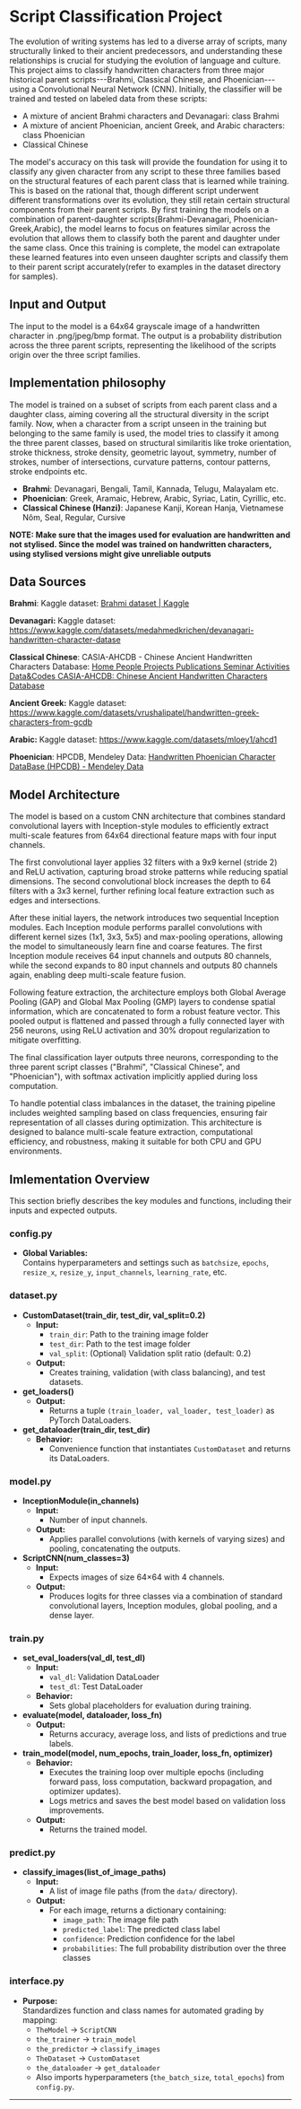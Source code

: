 # Script Classification Project

The evolution of writing systems has led to a diverse array of scripts, many structurally linked to their ancient predecessors, and understanding these relationships is crucial for studying the evolution of language and culture. This project aims to classify handwritten characters from three major historical parent scripts---Brahmi, Classical Chinese, and Phoenician---using a Convolutional Neural Network (CNN). Initially, the classifier will be trained and tested on labeled data from these scripts:

- A mixture of ancient Brahmi characters and Devanagari: class Brahmi
- A mixture of ancient Phoenician, ancient Greek, and Arabic characters: class Phoenician
- Classical Chinese

The model's accuracy on this task will provide the foundation for using it to classify any given character from any script to these three families based on the structural features of each parent class that is learned while training. This is based on the rational that, though different script underwent different transformations over its evolution, they still retain certain structural components from their parent scripts. By first training the models on a combination of parent-daughter scripts(Brahmi-Devanagari, Phoenician-Greek,Arabic), the model learns to focus on features similar across the evolution that allows them to classify both the parent and daughter under the same class. Once this training is complete, the model can extrapolate these learned features into even unseen daughter scripts and classify them to their parent script accurately(refer to examples in the dataset directory for samples).

## **Input and Output**

The input to the model is a 64x64 grayscale image of a handwritten character in .png/jpeg/bmp format. The output is a probability distribution across the three parent scripts, representing the likelihood of the scripts origin over the three script families.


## **Implementation philosophy**

The model is trained on a subset of scripts from each parent class and a daughter class, aiming covering all the structural diversity in the script family. Now, when a character from a script unseen in the training but belonging to the same family is used, the model tries to classify it among the three parent classes, based on structural similaritis like troke orientation, stroke thickness, stroke density, geometric layout, symmetry, number of strokes, number of intersections, curvature patterns, contour patterns, stroke endpoints etc. 

- **Brahmi**: Devanagari, Bengali, Tamil, Kannada, Telugu, Malayalam etc.
- **Phoenician**: Greek, Aramaic, Hebrew, Arabic, Syriac, Latin, Cyrillic, etc.
- **Classical Chinese (Hanzi)**: Japanese Kanji, Korean Hanja, Vietnamese Nôm, Seal, Regular, Cursive

**NOTE: Make sure that the images used for evaluation are handwritten and not stylised. Since the model was trained on handwritten characters, using stylised versions might give unreliable outputs**

## **Data Sources**

**Brahmi**: Kaggle dataset: [Brahmi dataset | Kaggle](https://www.kaggle.com/datasets/gautamneha/brahmi-dataset)

**Devanagari:** Kaggle dataset: https://www.kaggle.com/datasets/medahmedkrichen/devanagari-handwritten-character-datase

**Classical Chinese**: CASIA-AHCDB - Chinese Ancient Handwritten Characters Database: [Home People Projects Publications Seminar Activities Data&Codes CASIA-AHCDB: Chinese Ancient Handwritten Characters Database](https://nlpr.ia.ac.cn/pal/CASIA-AHCDB.html)

**Ancient Greek:** Kaggle dataset: https://www.kaggle.com/datasets/vrushalipatel/handwritten-greek-characters-from-gcdb

**Arabic:** Kaggle dataset: https://www.kaggle.com/datasets/mloey1/ahcd1

**Phoenician**: HPCDB, Mendeley Data: [Handwritten Phoenician Character DataBase (HPCDB) - Mendeley Data](https://data.mendeley.com/datasets/x5prh2hyj8/1)

## **Model Architecture**

The model is based on a custom CNN architecture that combines standard convolutional layers with Inception-style modules to efficiently extract multi-scale features from 64x64 directional feature maps with four input channels.

The first convolutional layer applies 32 filters with a 9x9 kernel (stride 2) and ReLU activation, capturing broad stroke patterns while reducing spatial dimensions. The second convolutional block increases the depth to 64 filters with a 3x3 kernel, further refining local feature extraction such as edges and intersections.

After these initial layers, the network introduces two sequential Inception modules. Each Inception module performs parallel convolutions with different kernel sizes (1x1, 3x3, 5x5) and max-pooling operations, allowing the model to simultaneously learn fine and coarse features. The first Inception module receives 64 input channels and outputs 80 channels, while the second expands to 80 input channels and outputs 80 channels again, enabling deep multi-scale feature fusion.

Following feature extraction, the architecture employs both Global Average Pooling (GAP) and Global Max Pooling (GMP) layers to condense spatial information, which are concatenated to form a robust feature vector. This pooled output is flattened and passed through a fully connected layer with 256 neurons, using ReLU activation and 30% dropout regularization to mitigate overfitting.

The final classification layer outputs three neurons, corresponding to the three parent script classes ("Brahmi", "Classical Chinese", and "Phoenician"), with softmax activation implicitly applied during loss computation.

To handle potential class imbalances in the dataset, the training pipeline includes weighted sampling based on class frequencies, ensuring fair representation of all classes during optimization. This architecture is designed to balance multi-scale feature extraction, computational efficiency, and robustness, making it suitable for both CPU and GPU environments.

## **Imlementation Overview**
This section briefly describes the key modules and functions, including their inputs and expected outputs.

### config.py
- **Global Variables:**  
  Contains hyperparameters and settings such as `batchsize`, `epochs`, `resize_x`, `resize_y`, `input_channels`, `learning_rate`, etc.

### dataset.py
- **CustomDataset(train_dir, test_dir, val_split=0.2)**  
  - **Input:**  
    - `train_dir`: Path to the training image folder  
    - `test_dir`: Path to the test image folder  
    - `val_split`: (Optional) Validation split ratio (default: 0.2)  
  - **Output:**  
    - Creates training, validation (with class balancing), and test datasets.
- **get_loaders()**  
  - **Output:**  
    - Returns a tuple `(train_loader, val_loader, test_loader)` as PyTorch DataLoaders.
- **get_dataloader(train_dir, test_dir)**  
  - **Behavior:**  
    - Convenience function that instantiates `CustomDataset` and returns its DataLoaders.

### model.py
- **InceptionModule(in_channels)**  
  - **Input:**  
    - Number of input channels.  
  - **Output:**  
    - Applies parallel convolutions (with kernels of varying sizes) and pooling, concatenating the outputs.
- **ScriptCNN(num_classes=3)**  
  - **Input:**  
    - Expects images of size 64×64 with 4 channels.  
  - **Output:**  
    - Produces logits for three classes via a combination of standard convolutional layers, Inception modules, global pooling, and a dense layer.

### train.py
- **set_eval_loaders(val_dl, test_dl)**  
  - **Input:**  
    - `val_dl`: Validation DataLoader  
    - `test_dl`: Test DataLoader  
  - **Behavior:**  
    - Sets global placeholders for evaluation during training.
- **evaluate(model, dataloader, loss_fn)**  
  - **Output:**  
    - Returns accuracy, average loss, and lists of predictions and true labels.
- **train_model(model, num_epochs, train_loader, loss_fn, optimizer)**  
  - **Behavior:**  
    - Executes the training loop over multiple epochs (including forward pass, loss computation, backward propagation, and optimizer updates).  
    - Logs metrics and saves the best model based on validation loss improvements.
  - **Output:**  
    - Returns the trained model.

### predict.py
- **classify_images(list_of_image_paths)**  
  - **Input:**  
    - A list of image file paths (from the `data/` directory).  
  - **Output:**  
    - For each image, returns a dictionary containing:  
      - `image_path`: The image file path  
      - `predicted_label`: The predicted class label  
      - `confidence`: Prediction confidence for the label  
      - `probabilities`: The full probability distribution over the three classes

### interface.py
- **Purpose:**  
  Standardizes function and class names for automated grading by mapping:
  - `TheModel` → `ScriptCNN`
  - `the_trainer` → `train_model`
  - `the_predictor` → `classify_images`
  - `TheDataset` → `CustomDataset`
  - `the_dataloader` → `get_dataloader`
  - Also imports hyperparameters (`the_batch_size`, `total_epochs`) from `config.py`.

---
